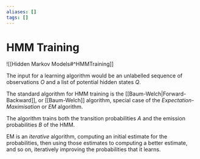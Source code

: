 ```yaml
---
aliases: []
tags: []
---
```


# HMM Training

![[Hidden Markov Models#^HMMTraining]]

The input for a learning algorithm would be an unlabelled sequence of observations $O$ and a list of potential hidden states $Q$.

The standard algorithm for HMM training is the [[Baum-Welch|Forward-Backward]], or [[Baum-Welch]] algorithm, special case of the *Expectation-Maximisation* or *EM* algorithm.

The algorithm trains both the transition probabilities $A$ and the emission probabilities $B$ of the HMM.

EM is an *iterative* algorithm, computing an initial estimate for the probabilities, then using those estimates to computing a better estimate, and so on, iteratively improving the probabilities that it learns.

